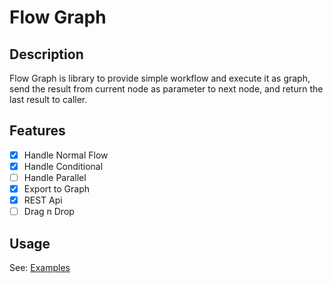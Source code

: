 # Flow Graph 

## Description

Flow Graph is library to provide simple workflow and execute it as graph, send the result from current node as parameter to next node, and return the last result to caller.

## Features

- [x] Handle Normal Flow
- [x] Handle Conditional
- [ ] Handle Parallel
- [X] Export to Graph
- [X] REST Api
- [ ] Drag n Drop

## Usage

See: [Examples](./examples)
